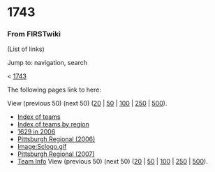 

# 1743

### From FIRSTwiki

(List of links)

Jump to: navigation, search

&lt; [1743](/index.php?title=1743&redirect=no "1743" )  

The following pages link to here:

View (previous 50) (next 50)
([20](/index.php?title=Special:Whatlinkshere/1743&limit=20&from=0
"Special:Whatlinkshere/1743" ) |
[50](/index.php?title=Special:Whatlinkshere/1743&limit=50&from=0
"Special:Whatlinkshere/1743" ) |
[100](/index.php?title=Special:Whatlinkshere/1743&limit=100&from=0
"Special:Whatlinkshere/1743" ) |
[250](/index.php?title=Special:Whatlinkshere/1743&limit=250&from=0
"Special:Whatlinkshere/1743" ) |
[500](/index.php?title=Special:Whatlinkshere/1743&limit=500&from=0
"Special:Whatlinkshere/1743" )).

  * [Index of teams](Index_of_teams "Index of teams" )
  * [Index of teams by region](Index_of_teams_by_region "Index of teams by region" )
  * [1629 in 2006](1629_in_2006 "1629 in 2006" )
  * [Pittsburgh Regional (2006)](Pittsburgh_Regional_%282006%29 "Pittsburgh Regional \(2006\)" )
  * [Image:Sclogo.gif](Image:Sclogo.gif "Image:Sclogo.gif" )
  * [Pittsburgh Regional (2007)](Pittsburgh_Regional_%282007%29 "Pittsburgh Regional \(2007\)" )
  * [Team Info](Team_Info "Team Info" )
View (previous 50) (next 50)
([20](/index.php?title=Special:Whatlinkshere/1743&limit=20&from=0
"Special:Whatlinkshere/1743" ) |
[50](/index.php?title=Special:Whatlinkshere/1743&limit=50&from=0
"Special:Whatlinkshere/1743" ) |
[100](/index.php?title=Special:Whatlinkshere/1743&limit=100&from=0
"Special:Whatlinkshere/1743" ) |
[250](/index.php?title=Special:Whatlinkshere/1743&limit=250&from=0
"Special:Whatlinkshere/1743" ) |
[500](/index.php?title=Special:Whatlinkshere/1743&limit=500&from=0
"Special:Whatlinkshere/1743" )).

